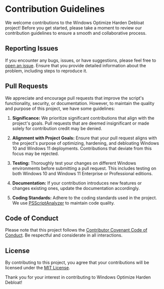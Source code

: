 # Contribution Guidelines

We welcome contributions to the Windows Optimize Harden Debloat project! Before you get started, please take a moment to review our contribution guidelines to ensure a smooth and collaborative process.

## Reporting Issues

If you encounter any bugs, issues, or have suggestions, please feel free to [open an issue](../../issues). Ensure that you provide detailed information about the problem, including steps to reproduce it.

## Pull Requests

We appreciate and encourage pull requests that improve the script's functionality, security, or documentation. However, to maintain the quality and purpose of this project, we have some guidelines:

1. **Significance:** We prioritize significant contributions that align with the project's goals. Pull requests that are deemed insignificant or made solely for contribution credit may be denied.

2. **Alignment with Project Goals:** Ensure that your pull request aligns with the project's purpose of optimizing, hardening, and debloating Windows 10 and Windows 11 deployments. Contributions that deviate from this focus may be rejected.

3. **Testing:** Thoroughly test your changes on different Windows environments before submitting a pull request. This includes testing on both Windows 10 and Windows 11 Enterprise or Professional editions.

4. **Documentation:** If your contribution introduces new features or changes existing ones, update the documentation accordingly.

5. **Coding Standards:** Adhere to the coding standards used in the project. We use [PSScriptAnalyzer](https://github.com/PowerShell/PSScriptAnalyzer) to maintain code quality.

## Code of Conduct

Please note that this project follows the [Contributor Covenant Code of Conduct](CODE_OF_CONDUCT.md). Be respectful and considerate in all interactions.

## License

By contributing to this project, you agree that your contributions will be licensed under the [MIT License](https://github.com/simeononsecurity/Windows-Optimize-Harden-Debloat/blob/master/LICENSE).

Thank you for your interest in contributing to Windows Optimize Harden Debloat!
